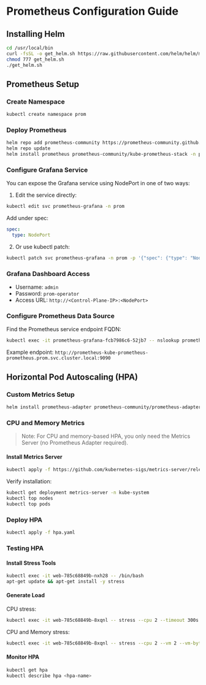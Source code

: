 # Prometheus Configuration Guide

## Installing Helm
```bash
cd /usr/local/bin
curl -fsSL -o get_helm.sh https://raw.githubusercontent.com/helm/helm/main/scripts/get-helm-3
chmod 777 get_helm.sh
./get_helm.sh
```
  
## Prometheus Setup
  
### Create Namespace
```bash
kubectl create namespace prom
```
  
### Deploy Prometheus
```bash
helm repo add prometheus-community https://prometheus-community.github.io/helm-charts
helm repo update
helm install prometheus prometheus-community/kube-prometheus-stack -n prom
```

### Configure Grafana Service
You can expose the Grafana service using NodePort in one of two ways:

1. Edit the service directly:
```bash
kubectl edit svc prometheus-grafana -n prom
```
Add under spec:
```yaml
spec:
  type: NodePort
```

2. Or use kubectl patch:
```bash
kubectl patch svc prometheus-grafana -n prom -p '{"spec": {"type": "NodePort"}}'
```

### Grafana Dashboard Access
- Username: `admin`
- Password: `prom-operator`
- Access URL: `http://<Control-Plane-IP>:<NodePort>`

### Configure Prometheus Data Source
Find the Prometheus service endpoint FQDN:
```bash
kubectl exec -it prometheus-grafana-fcb7986c6-52jb7 -- nslookup prometheus-kube-prometheus-prometheus
```
Example endpoint: `http://prometheus-kube-prometheus-prometheus.prom.svc.cluster.local:9090`

## Horizontal Pod Autoscaling (HPA)

### Custom Metrics Setup
```bash
helm install prometheus-adapter prometheus-community/prometheus-adapter --namespace prom
```

### CPU and Memory Metrics

> Note: For CPU and memory-based HPA, you only need the Metrics Server (no Prometheus Adapter required).

#### Install Metrics Server
```bash
kubectl apply -f https://github.com/kubernetes-sigs/metrics-server/releases/latest/download/components.yaml -n kube-system
```

Verify installation:
```bash
kubectl get deployment metrics-server -n kube-system
kubectl top nodes
kubectl top pods
```
  
### Deploy HPA
```bash
kubectl apply -f hpa.yaml
```
  
### Testing HPA
  
#### Install Stress Tools
```bash
kubectl exec -it web-785c68849b-nxh28 -- /bin/bash
apt-get update && apt-get install -y stress
```

#### Generate Load
CPU stress:
```bash
kubectl exec -it web-785c68849b-8xqnl -- stress --cpu 2 --timeout 300s
```

CPU and Memory stress:
```bash
kubectl exec -it web-785c68849b-8xqnl -- stress --cpu 2 --vm 2 --vm-bytes 128M --timeout 300s
```
  
#### Monitor HPA
```bash
kubectl get hpa
kubectl describe hpa <hpa-name>
```